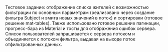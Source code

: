 
Тестовое задание: отображение списка жителей с возможностью фильтрации по основным параметрам (реализовано через создание фильтра Subject и эмита новых значений в поток) и сортировки (готовое решение mat-tables). Также использовано готовое решение пагинации, прогресс-бара из Material и тосты для отображения ошибок сервера.
Список пользователей запрашивается с сервера потоком и объединяется с потоком фильтра, выдавая на выходе поток отфильтрованных данных.
